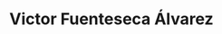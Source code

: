 ---
title: "Victor Fuenteseca Álvarez"
url: /a-feira-do-monte/victor-fuenteseca-alvarez/
shop: ropa
---